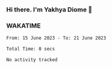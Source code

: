 ### Hi there. I'm Yakhya Diome 👋

### WAKATIME
<!--START_SECTION:waka-->

```txt
From: 15 June 2023 - To: 21 June 2023

Total Time: 0 secs

No activity tracked
```

<!--END_SECTION:waka-->
